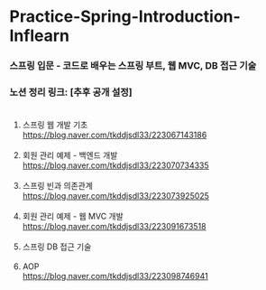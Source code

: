 # Practice-Spring-Introduction-Inflearn
### 스프링 입문 - 코드로 배우는 스프링 부트, 웹 MVC, DB 접근 기술

### 노션 정리 링크: [추후 공개 설정] <br> <br>

1. 스프링 웹 개발 기초 <br> https://blog.naver.com/tkddjsdl33/223067143186 <br> <br>
2. 회원 관리 예제 - 백엔드 개발 <br> https://blog.naver.com/tkddjsdl33/223070734335 <br> <br>
3. 스프링 빈과 의존관계 <br> https://blog.naver.com/tkddjsdl33/223073925025 <br> <br>
4. 회원 관리 예제 - 웹 MVC 개발 <br> https://blog.naver.com/tkddjsdl33/223091673518 <br> <br> 
5. 스프링 DB 접근 기술 <br> <br>
6. AOP <br> https://blog.naver.com/tkddjsdl33/223098746941 <br> <br>
